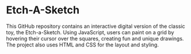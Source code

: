 # Etch-A-Sketch

This GitHub repository contains an interactive digital version of the classic toy, the Etch-a-Sketch. Using JavaScript, users can paint on a grid by hovering their cursor over the squares, creating fun and unique drawings. The project also uses HTML and CSS for the layout and styling.
